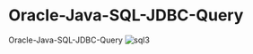 # Oracle-Java-SQL-JDBC-Query
Oracle-Java-SQL-JDBC-Query
![sql3](https://github.com/Initech9/Oracle-Java-SQL-JDBC-Query/assets/30242600/fc146777-1fae-4590-abfd-d627dda48a6d)
